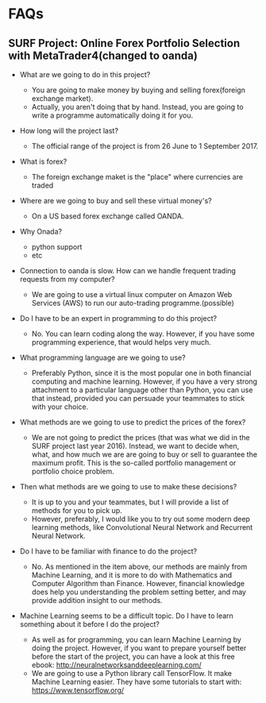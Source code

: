 # FAQs
## SURF Project: Online Forex Portfolio Selection with MetaTrader4(changed to oanda)

* What are we going to do in this project?
  * You are going to make money by buying and selling forex(foreign exchange market).
  * Actually, you aren't doing that by hand. Instead, you are going to write a programme automatically doing it for you.

* How long will the project last?
  * The official range of the project is from 26 June to 1 September 2017.
  
* What is forex?
  * The foreign exchange maket is the "place" where currencies are traded

* Where are we going to buy and sell these virtual money's?
  * On a US based forex exchange called OANDA.

* Why Onada?
  * python support
  * etc

* Connection to oanda is slow. How can we handle frequent trading requests from my computer?
  * We are going to use a virtual linux computer on Amazon Web Services (AWS) to run our auto-trading programme.(possible)

* Do I have to be an expert in programming to do this project?
  * No. You can learn coding along the way. However, if you have some programming experience, that would helps very much.

* What programming language are we going to use?
  * Preferably Python, since it is the most popular one in both financial computing and machine learning. However, if you have a very strong attachment to a particular language other than Python, you can use that instead, provided you can persuade your teammates to stick with your choice.

* What methods are we going to use to predict the prices of the forex?
  * We are not going to predict the prices (that was what we did in the SURF project last year 2016). Instead, we want to decide when, what, and how much we are are going to buy or sell to guarantee the maximum profit. This is the so-called portfolio management or portfolio choice problem.

* Then what methods are we going to use to make these decisions?
  * It is up to you and your teammates, but I will provide a list of methods for you to pick up. 
  * However, preferably, I would like you to try out some modern deep learning methods, like Convolutional Neural Network and Recurrent Neural Network.

* Do I have to be familiar with finance to do the project?
  * No. As mentioned in the item above, our methods are mainly from Machine Learning, and it is more to do with Mathematics and Computer Algorithm than Finance. However, financial knowledge does help you understanding the problem setting better, and may provide addition insight to our methods.

* Machine Learning seems to be a difficult topic. Do I have to learn something about it before I do the project?
  * As well as for programming, you can learn Machine Learning by doing the project. However, if you want to prepare yourself better before the start of the project, you can have a look at this free ebook: http://neuralnetworksanddeeplearning.com/
  * We are going to use a Python library call TensorFlow. It make Machine Learning easier. They have some tutorials to start with: https://www.tensorflow.org/

